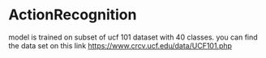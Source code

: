 # ActionRecognition
model is trained on subset of ucf 101 dataset  with 40 classes. you can find the data set on this link https://www.crcv.ucf.edu/data/UCF101.php
